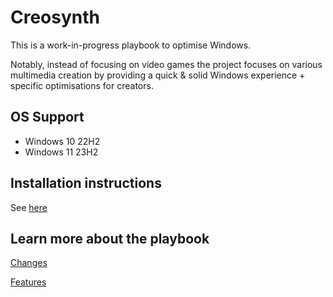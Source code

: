 # Creosynth
This is a work-in-progress playbook to optimise Windows. 

Notably, instead of focusing on video games the project focuses on various multimedia creation by providing a quick & solid Windows experience + specific optimisations for creators.

## OS Support
- Windows 10 22H2
- Windows 11 23H2

## Installation instructions
See [here](https://github.com/mewostick/Creosynth/blob/main/pages/installation.md)

## Learn more about the playbook
[Changes](https://github.com/mewostick/Creosynth/blob/main/pages/changes.md)

[Features](https://github.com/mewostick/Creosynth/blob/main/pages/playbook-features.md)
